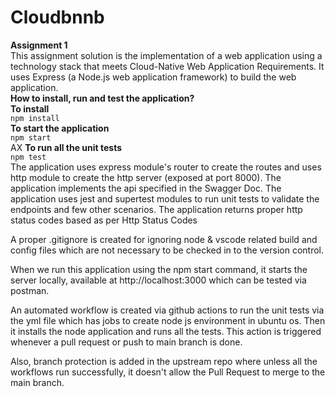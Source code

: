 # Cloudbnnb

**Assignment 1**   <br />
This assignment solution is the implementation of a web application using a technology stack that meets Cloud-Native Web Application Requirements. It uses Express (a Node.js web application framework) to build the web application.<br/>
**How to install, run and test the application?** <br/>
**To install**<br/>
```npm install``` <br/>
**To start the application** <br/>
```npm start``` <br/>AX
**To run all the unit tests** <br/>
```npm test``` <br/>
The application uses express module's router to create the routes and uses http module to create the http server (exposed at port 8000). The application implements the api specified in the Swagger Doc. The application uses jest and supertest modules to run unit tests to validate the endpoints and few other scenarios. The application returns proper http status codes based as per Http Status Codes

A proper .gitignore is created for ignoring node & vscode related build and config files which are not necessary to be checked in to the version control.

When we run this application using the npm start command, it starts the server locally, available at http://localhost:3000 which can be tested via postman.

An automated workflow is created via github actions to run the unit tests via the yml file which has jobs to create node js environment in ubuntu os. Then it installs the node application and runs all the tests. This action is triggered whenever a pull request or push to main branch is done.

Also, branch protection is added in the upstream repo where unless all the workflows run successfully, it doesn't allow the Pull Request to merge to the main branch.
